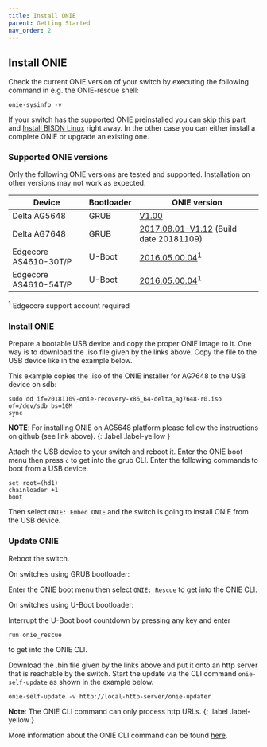 ```yaml
---
title: Install ONIE
parent: Getting Started
nav_order: 2
---
```


## Install ONIE

Check the current ONIE version of your switch by executing the following command in e.g. the ONIE-rescue shell:

```
onie-sysinfo -v
```

If your switch has the supported ONIE preinstalled you can skip this part and [Install BISDN Linux](/getting_started/install_bisdn_linux.md) right away. In the other case you can either install a complete ONIE or upgrade an existing one.

### Supported ONIE versions

Only the following ONIE versions are tested and supported. Installation on other versions may not work as expected.

| Device                 | Bootloader | ONIE version    |
|------------------------|------------|-----------------|
| Delta AG5648           | GRUB       |[V1.00](https://github.com/DeltaProducts/ag5648/tree/master/onie_image/) |
| Delta AG7648           | GRUB       |[2017.08.01-V1.12](https://github.com/DeltaProducts/AG7648/tree/master/onie_image/) (Build date 20181109) |
| Edgecore AS4610-30T/P  | U-Boot     |[2016.05.00.04](https://support.edge-core.com/hc/en-us/articles/360035081033-AS4610-ONIE-v2016-05-00-04)<sup>1</sup> |
| Edgecore AS4610-54T/P  | U-Boot     |[2016.05.00.04](https://support.edge-core.com/hc/en-us/articles/360033232494-AS4610-ONIE-v2016-05-00-04)<sup>1</sup> |

<sup>1</sup> Edgecore support account required

### Install ONIE

Prepare a bootable USB device and copy the proper ONIE image to it. One way is to download the .iso file given by the links above. Copy the file to the USB device like in the example below.


This example copies the .iso of the ONIE installer for AG7648 to the USB device on sdb:
```
sudo dd if=20181109-onie-recovery-x86_64-delta_ag7648-r0.iso of=/dev/sdb bs=10M
sync
```

**NOTE**: For installing ONIE on AG5648 platform please follow the instructions on github (see link above).
{: .label .label-yellow }

Attach the USB device to your switch and reboot it. Enter the ONIE boot menu then press `c` to get into the grub CLI. Enter the following commands to boot from a USB device.

```
set root=(hd1)
chainloader +1
boot
```

Then select `ONIE: Embed ONIE` and the switch is going to install ONIE from the USB device.

### Update ONIE

Reboot the switch.

On switches using GRUB bootloader:

Enter the ONIE boot menu then select `ONIE: Rescue` to get into the ONIE CLI.

On switches using U-Boot bootloader:

Interrupt the U-Boot boot countdown by pressing any key and enter

```
run onie_rescue
```

to get into the ONIE CLI.

Download the .bin file given by the links above and put it onto an http server that is reachable by the switch. Start the update via the CLI command `onie-self-update` as shown in the example below.

```
onie-self-update -v http://local-http-server/onie-updater
```

**Note**: The ONIE CLI command can only process http URLs.
{: .label .label-yellow }

More information about the ONIE CLI command can be found [here](https://opencomputeproject.github.io/onie/cli/index.html#onie-self-update).

